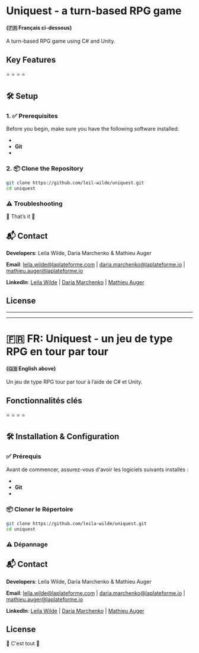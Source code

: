 # Uniquest - a turn-based RPG game
#### (🇫🇷 Français ci-dessous)

A turn-based RPG game using C# and Unity.

## Key Features

⭐ 
⭐ 
⭐ 
⭐ 

## 🛠 Setup

### 1. ✅ Prerequisites

Before you begin, make sure you have the following software installed:

- 
- **Git**
- 

### 2. 📦 Clone the Repository

``` bash
git clone https://github.com/leil-wilde/uniquest.git
cd uniquest
```

### ⚠️ Troubleshooting


🎉 That’s it 🎉

## 📬 Contact
**Developers**: Leila Wilde, Daria Marchenko & Mathieu Auger

**Email**: [leila.wilde@laplateforme.com](mailto:leila.wilde@laplateforme.com) | [daria.marchenko@laplateforme.io](mailto:daria.marchenko@laplateforme.io)
| [mathieu.auger@laplateforme.io](mailto:mathieu.auger@laplateforme.io)

**LinkedIn**: [Leila Wilde](https://www.linkedin.com/in/leila-wilde/) | [Daria Marchenko](https://www.linkedin.com/in/daria/) | [Mathieu Auger](https://www.linkedin.com/in/mathieu/)

## License


---
---

#  🇫🇷 FR: Uniquest -  un jeu de type RPG en tour par tour
#### (🇬🇧 English above)

Un jeu de type RPG tour par tour à l’aide de C# et Unity. 

## Fonctionnalités clés

⭐ 
⭐ 
⭐ 
⭐ 

## 🛠 Installation & Configuration

### ✅ Prérequis

Avant de commencer, assurez-vous d'avoir les logiciels suivants installés :

- 
- **Git**
- 

### 📦 Cloner le Répertoire

``` bash
git clone https://github.com/leila-wilde/uniquest.git
cd uniquest
```


### ⚠️ Dépannage

## 📬 Contact
**Developers**: Leila Wilde, Daria Marchenko & Mathieu Auger

**Email**: [leila.wilde@laplateforme.com](mailto:leila.wilde@laplateforme.com) | [daria.marchenko@laplateforme.io](mailto:daria.marchenko@laplateforme.io)
| [mathieu.auger@laplateforme.io](mailto:mathieu.auger@laplateforme.io)

**LinkedIn**: [Leila Wilde](https://www.linkedin.com/in/leila-wilde/) | [Daria Marchenko](https://www.linkedin.com/in/daria/) | [Mathieu Auger](https://www.linkedin.com/in/mathieu/)

## License



🎉 C'est tout 🎉